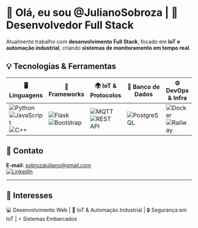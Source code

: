 # 👋 Olá, eu sou @JulianoSobroza | 🌱 Desenvolvedor Full Stack  

Atualmente trabalho com **desenvolvimento Full Stack**, focado em **IoT e automação industrial**, criando **sistemas de monitoramento em tempo real**.  



## 💡 Tecnologias & Ferramentas  

| 🖥️ Linguagens | 🚀 Frameworks | 🌍 IoT & Protocolos | 💾 Banco de Dados | ⚙️ DevOps & Infra | 🔩 Hardware |
|--------------|-------------|-----------------|-----------------|-----------------|------------|
| ![Python](https://img.shields.io/badge/Python-3776AB?style=for-the-badge&logo=python&logoColor=white) <br> ![JavaScript](https://img.shields.io/badge/JavaScript-F7DF1E?style=for-the-badge&logo=javascript&logoColor=black) <br> ![C++](https://img.shields.io/badge/C++-00599C?style=for-the-badge&logo=c%2B%2B&logoColor=white)  | ![Flask](https://img.shields.io/badge/Flask-000000?style=for-the-badge&logo=flask&logoColor=white) <br> ![Bootstrap](https://img.shields.io/badge/Bootstrap-7952B3?style=for-the-badge&logo=bootstrap&logoColor=white)  | ![MQTT](https://img.shields.io/badge/MQTT-660066?style=for-the-badge&logo=mqtt&logoColor=white) <br> ![REST API](https://img.shields.io/badge/REST-02569B?style=for-the-badge&logo=rest&logoColor=white)  | ![PostgreSQL](https://img.shields.io/badge/PostgreSQL-336791?style=for-the-badge&logo=postgresql&logoColor=white)  | ![Docker](https://img.shields.io/badge/Docker-2496ED?style=for-the-badge&logo=docker&logoColor=white) <br> ![Railway](https://img.shields.io/badge/Railway-0B0D0E?style=for-the-badge&logo=railway&logoColor=white)  | ![ESP32](https://img.shields.io/badge/ESP32-000000?style=for-the-badge&logo=espressif&logoColor=white) <br> ![Sensores Industriais](https://img.shields.io/badge/Sensores%20Industriais-4CAF50?style=for-the-badge) |



## 📌 Contato  

**E-mail:** [sobrozajuliano@gmail.com](mailto:sobrozajuliano@gmail.com)  
[![LinkedIn](https://img.shields.io/badge/LinkedIn-Juliano%20Sobroza-blue?style=for-the-badge&logo=linkedin)](https://www.linkedin.com/in/juliano-sobroza/)  

---

## 🌟 Interesses  

💻 Desenvolvimento Web | 🔗 IoT & Automação Industrial | 🔒 Segurança em IoT | ⚡ Sistemas Embarcados  
